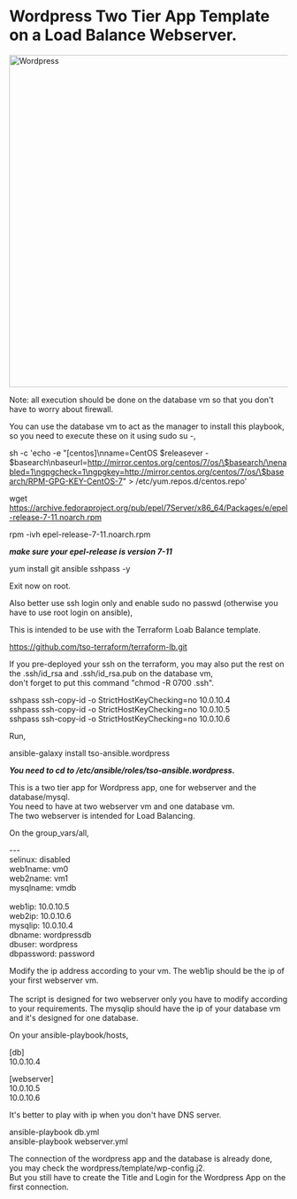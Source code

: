 # Wordpress Two Tier App Template on a Load Balance Webserver.

<img alt="Wordpress" src="https://raw.githubusercontent.com/tso-ansible/wordpress/master/wordpress.jpg" width="600px">

Note: all execution should be done on the database vm so that you don't have to worry about firewall.

You can use the database vm to act as the manager to install this playbook, so you need to execute these on it using sudo su -,<br>

sh -c 'echo -e "[centos]\nname=CentOS $releasever - $basearch\nbaseurl=http://mirror.centos.org/centos/7/os/\$basearch/\nenabled=1\ngpgcheck=1\ngpgkey=http://mirror.centos.org/centos/7/os/\$basearch/RPM-GPG-KEY-CentOS-7" > /etc/yum.repos.d/centos.repo'<br>

wget https://archive.fedoraproject.org/pub/epel/7Server/x86_64/Packages/e/epel-release-7-11.noarch.rpm<br>

rpm -ivh epel-release-7-11.noarch.rpm<br>

***make sure your epel-release is version 7-11***

yum install git ansible sshpass -y

Exit now on root.

Also better use ssh login only and enable sudo no passwd (otherwise you have to use root login on ansible),<br>

This is intended to be use with the Terraform Loab Balance template.<br>

https://github.com/tso-terraform/terraform-lb.git

If you pre-deployed your ssh on the terraform, you may also put the rest on the .ssh/id_rsa and .ssh/id_rsa.pub on the database vm,<br>
don't forget to put this command "chmod -R 0700 .ssh".

sshpass ssh-copy-id -o StrictHostKeyChecking=no 10.0.10.4<br>
sshpass ssh-copy-id -o StrictHostKeyChecking=no 10.0.10.5<br>
sshpass ssh-copy-id -o StrictHostKeyChecking=no 10.0.10.6<br>

Run,

ansible-galaxy install tso-ansible.wordpress

***You need to cd to /etc/ansible/roles/tso-ansible.wordpress.***

This is a two tier app for Wordpress app, one for webserver and the database/mysql.<br>
You need to have at two webserver vm and one database vm.<br>
The two webserver is intended for Load Balancing.<br>

On the group_vars/all,<br>

---<br>
selinux: disabled<br>
web1name: vm0<br>
web2name: vm1<br>
mysqlname: vmdb<br>      
web1ip: 10.0.10.5<br>
web2ip: 10.0.10.6<br>
mysqlip: 10.0.10.4<br>
dbname: wordpressdb<br>
dbuser: wordpress<br>
dbpassword: password<br>

Modify the ip address according to your vm.  The web1ip should be the ip of your first webserver vm.<br>  
The script is designed for two webserver only you have to modify according to your requirements.
The mysqlip should have the ip of your database vm and it's designed for one database.<br>

On your ansible-playbook/hosts,

[db]<br>
10.0.10.4

[webserver]<br>
10.0.10.5<br>
10.0.10.6<br>

It's better to play with ip when you don't have DNS server.

ansible-playbook db.yml<br>
ansible-playbook webserver.yml

The connection of the wordpress app and the database is already done, you may check the wordpress/template/wp-config.j2.<br>
But you still have to create the Title and Login for the Wordpress App on the first connection.<br>
